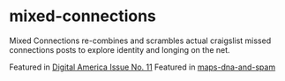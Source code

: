 # mixed-connections

Mixed Connections re-combines and scrambles actual craigslist missed connections posts to explore identity and longing on the net.

Featured in [Digital America Issue No. 11](http://www.digitalamerica.org/mixed-connections-emma-dickson/)
Featured in [maps-dna-and-spam](http://www.michaeldemers.com/maps-dna-and-spam/)
